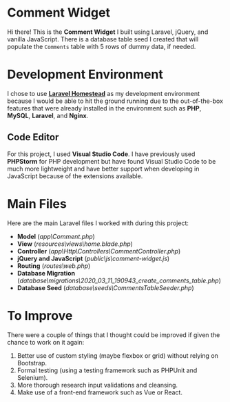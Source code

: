 # Comment Widget

Hi there! This is the **Comment Widget** I built using Laravel, jQuery, and vanilla JavaScript.
There is a database table seed I created that will populate the `Comments` table with 5 rows of dummy data, if needed.

# Development Environment

I chose to use **[Laravel Homestead](https://laravel.com/docs/7.x/homestead)** as my development environment because I would be able to hit the ground running due to the  out-of-the-box features that were already installed in the environment such as **PHP**, **MySQL**, **Laravel**, and **Nginx**. 

## Code Editor

For this project, I used **Visual Studio Code**. I have previously used **PHPStorm** for PHP development but have found Visual Studio Code to be much more lightweight and have better support when developing in JavaScript because of the extensions available.

# Main Files

Here are the main Laravel files I worked with during this project:

- **Model** (*app\Comment.php*)
 - **View** (*resources\views\home.blade.php*)
 - **Controller** (*app\Http\Controllers\CommentController.php*)
 - **jQuery and JavaScript** (*public\js\comment-widget.js*)
 - **Routing** (*routes\web.php*)
 - **Database Migration** (*database\migrations\2020_03_11_190943_create_comments_table.php*)
 - **Database Seed** (*database\seeds\CommentsTableSeeder.php*)

# To Improve
There were a couple of things that I thought could be improved if given the chance to work on it again:
1. Better use of custom styling (maybe flexbox or grid) without relying on Bootstrap.
2. Formal testing (using a testing framework such as PHPUnit and Selenium).
3. More thorough research input validations and cleansing.
4. Make use of a front-end framework such as Vue or React.
